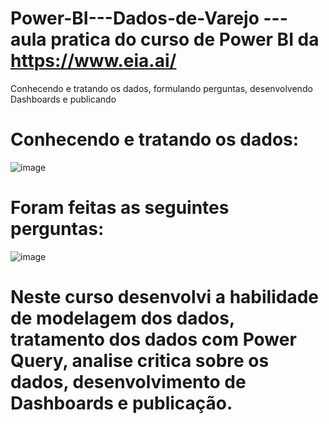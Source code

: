 # Power-BI---Dados-de-Varejo --- aula pratica do curso de Power BI da https://www.eia.ai/
Conhecendo e tratando os dados, formulando perguntas, desenvolvendo Dashboards e publicando


# Conhecendo e tratando os dados:


![image](https://user-images.githubusercontent.com/103366124/163886299-5abdc896-de66-4678-ac51-dc3e60933369.png)




# Foram feitas as seguintes perguntas:


![image](https://user-images.githubusercontent.com/103366124/163886388-08de80b3-5468-4d2c-81e1-f16a8398449b.png)



# Neste curso desenvolvi a habilidade de modelagem dos dados, tratamento dos dados com Power Query, analise critica sobre os dados, desenvolvimento de Dashboards e publicação.
